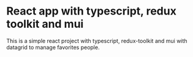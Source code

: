 # React app with typescript, redux toolkit and mui

This is a simple react project with typescript, redux-toolkit and mui with datagrid to manage favorites people.
